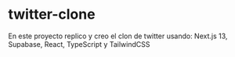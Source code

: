 # twitter-clone
En este proyecto replico y creo el clon de twitter usando: Next.js 13, Supabase, React, TypeScript y TailwindCSS
